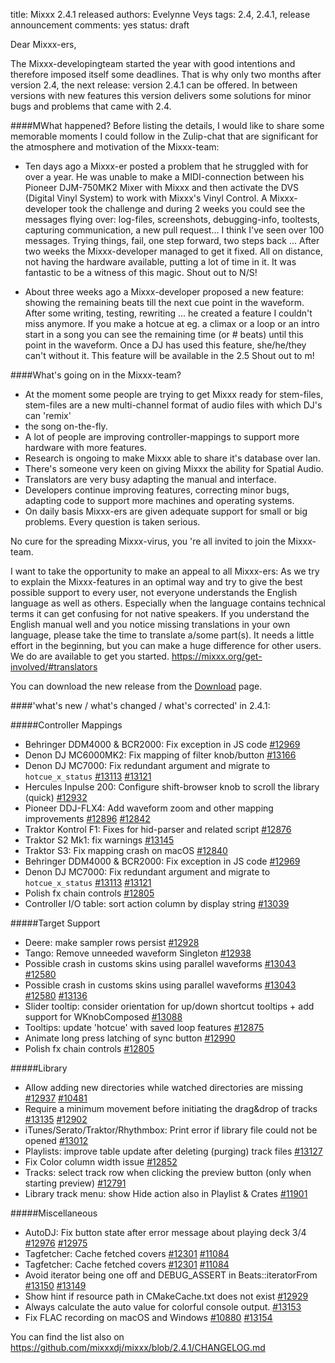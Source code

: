 title: Mixxx 2.4.1 released
authors: Evelynne Veys
tags: 2.4, 2.4.1, release announcement
comments: yes
status: draft

Dear Mixxx-ers,

The Mixxx-developingteam started the year with good intentions and therefore imposed itself some deadlines. That is why only two months after version 2.4, 
the next release: version 2.4.1 can be offered. In between versions with new features this version delivers some solutions for minor bugs and problems that 
came with 2.4.


####MWhat happened?
Before listing the details, I would like to share some memorable moments I could follow in the Zulip-chat that are significant for the atmosphere and
motivation of the Mixxx-team:

* Ten days ago a Mixxx-er posted a problem that he struggled with for over a year. He was unable to make a MIDI-connection between his Pioneer
DJM-750MK2 Mixer with Mixxx and then activate the DVS (Digital Vinyl System) to work with Mixxx's Vinyl Control. A Mixxx-developer took the challenge and
during 2 weeks you could see the messages flying over: log-files, screenshots, debugging-info, tooltests, capturing communication, a new pull request...
I think I've seen over 100 messages. Trying things, fail, one step forward, two steps back ... After two weeks the Mixxx-developer managed to get it fixed.
All on distance, not having the hardware available, putting a lot of time in it. It was fantastic to be a witness of this magic.
Shout out to N/S!

* About three weeks ago a Mixxx-developer proposed a new feature: showing the remaining beats till the next cue point in the waveform.
After some writing, testing, rewriting ... he created a feature I couldn't miss anymore. If you make a hotcue at eg. a climax or a loop or an intro start
in a song you can see the remaining time (or # beats) until this point in the waveform. Once a DJ has used this feature, she/he/they can't without it.
This feature will be available in the 2.5
Shout out to m!

####What's going on in the Mixxx-team?
* At the moment some people are trying to get Mixxx ready for stem-files, stem-files are a new multi-channel format of audio files with which DJ's can 'remix'
* the song on-the-fly.
* A lot of people are improving controller-mappings to support more hardware with more features.
* Research is ongoing to make Mixxx able to share it's database over lan.
* There's someone very keen on giving Mixxx the ability for Spatial Audio.
* Translators are very busy adapting the manual and interface.
* Developers continue improving features, correcting minor bugs, adapting code to support more machines and operating systems.
* On daily basis Mixxx-ers are given adequate support for small or big problems. Every question is taken serious.

No cure for the spreading Mixxx-virus, you 're all invited to join the Mixxx-team. 

I want to take the opportunity to make an appeal to all Mixxx-ers:
As we try to explain the Mixxx-features in an optimal way and try to give the best possible support to every user, not everyone understands the English 
language as well as others. Especially when the language contains technical terms it can get confusing for not native speakers.
If you understand the English manual well and you notice missing translations in your own language, please take the time to translate a/some part(s).
It needs a little effort in the beginning, but you can make a huge difference for other users.
We do are available to get you started.
https://mixxx.org/get-involved/#translators

You can download the new release from the [Download](https://mixxx.org/download/) page. 

####'what's new / what's changed / what's corrected' in 2.4.1: 

#####Controller Mappings
* Behringer DDM4000 & BCR2000: Fix exception in JS code
  [#12969](https://github.com/mixxxdj/mixxx/pull/12969)
* Denon DJ MC6000MK2: Fix mapping of filter knob/button
  [#13166](https://github.com/mixxxdj/mixxx/pull/13166)
* Denon DJ MC7000: Fix redundant argument and migrate to `hotcue_x_status`
  [#13113](https://github.com/mixxxdj/mixxx/pull/13113)
  [#13121](https://github.com/mixxxdj/mixxx/pull/13121)
* Hercules Inpulse 200: Configure shift-browser knob to scroll the library (quick)
  [#12932](https://github.com/mixxxdj/mixxx/pull/12932)
* Pioneer DDJ-FLX4: Add waveform zoom and other mapping improvements
  [#12896](https://github.com/mixxxdj/mixxx/pull/12896)
  [#12842](https://github.com/mixxxdj/mixxx/pull/12842)
* Traktor Kontrol F1: Fixes for hid-parser and related script
  [#12876](https://github.com/mixxxdj/mixxx/pull/12876)
* Traktor S2 Mk1: fix warnings
  [#13145](https://github.com/mixxxdj/mixxx/pull/13145)
* Traktor S3: Fix mapping crash on macOS
  [#12840](https://github.com/mixxxdj/mixxx/pull/12840)
* Behringer DDM4000 & BCR2000: Fix exception in JS code
  [#12969](https://github.com/mixxxdj/mixxx/pull/12969)
* Denon DJ MC7000: Fix redundant argument and migrate to `hotcue_x_status`
  [#13113](https://github.com/mixxxdj/mixxx/pull/13113)
  [#13121](https://github.com/mixxxdj/mixxx/pull/13121)
* Polish fx chain controls
  [#12805](https://github.com/mixxxdj/mixxx/pull/12805)
* Controller I/O table: sort action column by display string
  [#13039](https://github.com/mixxxdj/mixxx/pull/13039)

#####Target Support
* Deere: make sampler rows persist
  [#12928](https://github.com/mixxxdj/mixxx/pull/12928)
* Tango: Remove unneeded waveform Singleton
  [#12938](https://github.com/mixxxdj/mixxx/pull/12938)
* Possible crash in customs skins using parallel waveforms
  [#13043](https://github.com/mixxxdj/mixxx/pull/13043)
  [#12580](https://github.com/mixxxdj/mixxx/issues/12580)
* Possible crash in customs skins using parallel waveforms
  [#13043](https://github.com/mixxxdj/mixxx/pull/13043)
  [#12580](https://github.com/mixxxdj/mixxx/issues/12580)
  [#13136](https://github.com/mixxxdj/mixxx/pull/13136)
* Slider tooltip: consider orientation for up/down shortcut tooltips + add support for WKnobComposed
  [#13088](https://github.com/mixxxdj/mixxx/pull/13088)
* Tooltips: update 'hotcue' with saved loop features
  [#12875](https://github.com/mixxxdj/mixxx/pull/12875)
* Animate long press latching of sync button
  [#12990](https://github.com/mixxxdj/mixxx/pull/12990)
* Polish fx chain controls
  [#12805](https://github.com/mixxxdj/mixxx/pull/12805)

#####Library
* Allow adding new directories while watched directories are missing
  [#12937](https://github.com/mixxxdj/mixxx/pull/12937)
  [#10481](https://github.com/mixxxdj/mixxx/issues/10481)
* Require a minimum movement before initiating the drag&drop of tracks
  [#13135](https://github.com/mixxxdj/mixxx/pull/13135)
  [#12902](https://github.com/mixxxdj/mixxx/issues/12902)
* iTunes/Serato/Traktor/Rhythmbox: Print error if library file could not be opened
  [#13012](https://github.com/mixxxdj/mixxx/pull/13012)
* Playlists: improve table update after deleting (purging) track files
  [#13127](https://github.com/mixxxdj/mixxx/pull/13127)
* Fix Color column width issue
  [#12852](https://github.com/mixxxdj/mixxx/pull/12852)
* Tracks: select track row when clicking the preview button (only when starting preview)
  [#12791](https://github.com/mixxxdj/mixxx/pull/12791)
* Library track menu: show Hide action also in Playlist & Crates
  [#11901](https://github.com/mixxxdj/mixxx/pull/11901)

#####Miscellaneous
* AutoDJ: Fix button state after error message about playing deck 3/4
  [#12976](https://github.com/mixxxdj/mixxx/pull/12976)
  [#12975](https://github.com/mixxxdj/mixxx/issues/12975)
* Tagfetcher: Cache fetched covers
  [#12301](https://github.com/mixxxdj/mixxx/pull/12301)
  [#11084](https://github.com/mixxxdj/mixxx/issues/11084)
* Tagfetcher: Cache fetched covers
  [#12301](https://github.com/mixxxdj/mixxx/pull/12301)
  [#11084](https://github.com/mixxxdj/mixxx/issues/11084)
* Avoid iterator being one off and DEBUG_ASSERT in Beats::iteratorFrom
  [#13150](https://github.com/mixxxdj/mixxx/pull/13150)
  [#13149](https://github.com/mixxxdj/mixxx/issues/13149)
* Show hint if resource path in CMakeCache.txt does not exist
  [#12929](https://github.com/mixxxdj/mixxx/pull/12929)
* Always calculate the auto value for colorful console output.
  [#13153](https://github.com/mixxxdj/mixxx/pull/13153)
* Fix FLAC recording on macOS and Windows
  [#10880](https://github.com/mixxxdj/mixxx/issues/10880)
  [#13154](https://github.com/mixxxdj/mixxx/pull/13154)

You can find the list also on https://github.com/mixxxdj/mixxx/blob/2.4.1/CHANGELOG.md  

